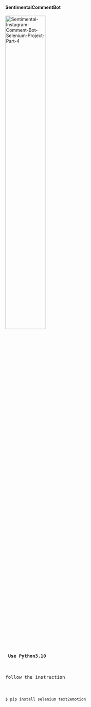 #### SentimentalCommentBot

<img width="50%" height='50%' src="https://i.ibb.co/FXN4q0Q/Sentimental-Instagram-Comment-Bot-Selenium-Project-Part-4.jpg" alt="Sentimental-Instagram-Comment-Bot-Selenium-Project-Part-4" border="0">



<pre>
<h4> Use Python3.10 </h4>

follow the instruction
</pre>

<code>

$ pip install selenium text2emotion

</code>
